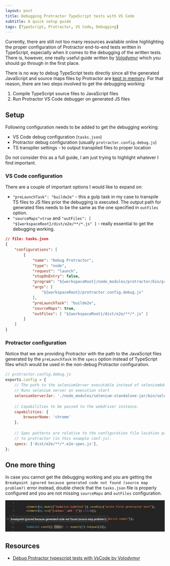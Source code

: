 ```yaml
---
layout: post
title: Debugging Protractor TypeScript tests with VS Code
subtitle: A quick setup guide
tags: [TypeScript, Protractor, VS Code, Debugging]
---
```


Currently, there are still not too many resources available online highlighting the proper configuration of Protractor end-to-end tests written in TypeScript, especially when it comes to the debugging of the written tests. There is, however, one really useful guide written by [Volodymyr][volodymyr-debug-ts] which you should go through in the first place.

There is no way to debug TypeScript tests directly since all the generated JavaScript and source maps files by Protractor are [kept in memory](https://github.com/TypeStrong/ts-node/issues/46). For that reason, there are two steps involved to get the debugging working:

1. Compile TypeScript source files to JavaScript files
1. Run Protractor VS Code debugger on generated JS files

## Setup

Following configuration needs to be added to get the debugging working:

* VS Code debug configuration (`tasks.json`)
* Protractor debug configuration (usually `protractor.config.debug.js`)
* TS transpiler settings - to output transpiled files to proper location

Do not consider this as a full guide, I am just trying to highlight whatever I find important.

### VS Code configuration

There are a couple of important options I would like to expand on:

* `"preLaunchTask": "builde2e"` - this a gulp task in my case to transpile TS files to JS files prior the debugging is executed. The output path for generated files needs to be the same as the one specified in `outFiles` option.
* `"sourceMaps"=true` and `"outFiles": [ "${workspaceRoot}/dist/e2e/**/*.js" ]` - really essential to get the debugging working.

```json
// file: tasks.json
{
    "configurations": [
        {
            "name": "Debug Protractor",
            "type": "node",
            "request": "launch",
            "stopOnEntry": false,
            "program": "${workspaceRoot}/node_modules/protractor/bin/protractor",
            "args": [
                "${workspaceRoot}/protractor.config.debug.js"
            ],
            "preLaunchTask": "builde2e",
            "sourceMaps": true,
            "outFiles": [ "${workspaceRoot}/dist/e2e/**/*.js" ]
        }
    ]
}
```

### Protractor configuration

 Notice that we are providing Protractor with the path to the JavaScript files generated by the `preLaunchTask` in the `specs` option instead of TypeScript files which would be used in the non-debug Protractor configuration.

```js
// protractor.config.debug.js
exports.config = {
    // The path to the seleniumServer executable instead of seleniumAddress.
    // Runs selenium server on execution start
    seleniumServerJar: './node_modules/selenium-standalone-jar/bin/selenium-server-standalone-3.0.1.jar',

    // Capabilities to be passed to the webdriver instance.
    capabilities: {
        browserName: 'chrome'
    },

    // Spec patterns are relative to the configuration file location passed
    // to protractor (in this example conf.js).
    specs: ['dist/e2e/**/*.e2e-spec.js'],
};

```

## One more thing

In case you cannot get the debugging working and you are getting the `Breakpoint ignored because generated code not found (source map problem?)` error instead, double check that the `tasks.json` file is properly configured and you are not missing `sourceMaps` and `outFiles` configuration.

![alt text](/img/protractor_error.jpg "Breakpoint ignored issue")

## Resources

* [Debug Protractor typescript tests with VsCode by Volodymyr][volodymyr-debug-ts]

[//]: <> (Resource list)
[volodymyr-debug-ts]: http://www.bilyachat.com/2017/01/debug-protractor-typescript-tests-with.html